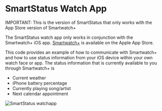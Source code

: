 SmartStatus Watch App
=====================

IMPORTANT: This is the version of SmartStatus that only works with the App Store version of Smartwatch+

The SmartStatus watch app only works in conjunction with the Smartwatch+ iOS app. [Smartwatch+](https://itunes.apple.com/us/app/smartwatch+-for-pebble/id711357931?ls=1&mt=8) is available on the Apple App Store.

This code provides an example of how to communicate with Smartwatch+ and how to use status information from your iOS device within your own watch face or app. The status information that is currently available to you through Smartwatch+ is

* Current weather
* iPhone battery percentage
* Currently playing song/artist
* Next calendar appointment

![SmartStatus watchapp](https://raw.github.com/robhh/SmartStatus/master/SmartStatus.jpg)